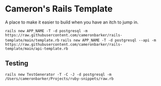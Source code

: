 # Cameron's Rails Template
A place to make it easier to build when you have an itch to jump in.


`rails new APP_NAME -T -d postgresql -m https://raw.githubusercontent.com/cameronbarker/rails-template/main/template.rb`
`rails new APP_NAME -T -d postgresql --api -m https://raw.githubusercontent.com/cameronbarker/rails-template/main/api-template.rb`

## Testing

`rails new TestGenerator -T -C -J -d postgresql -m /Users/cameronbarker/Projects/ruby-snippets/raw.rb`
